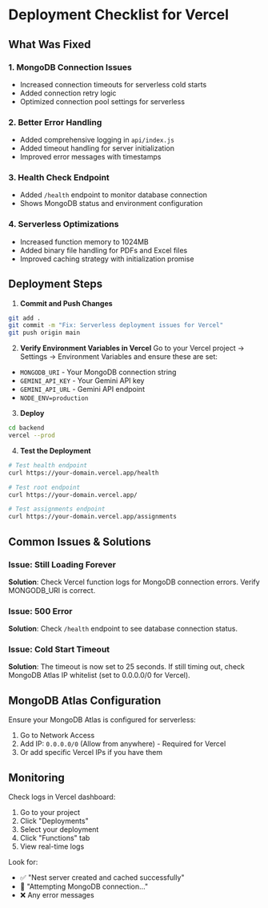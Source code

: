 # Deployment Checklist for Vercel

## What Was Fixed

### 1. **MongoDB Connection Issues**
- Increased connection timeouts for serverless cold starts
- Added connection retry logic
- Optimized connection pool settings for serverless

### 2. **Better Error Handling**
- Added comprehensive logging in `api/index.js`
- Added timeout handling for server initialization
- Improved error messages with timestamps

### 3. **Health Check Endpoint**
- Added `/health` endpoint to monitor database connection
- Shows MongoDB status and environment configuration

### 4. **Serverless Optimizations**
- Increased function memory to 1024MB
- Added binary file handling for PDFs and Excel files
- Improved caching strategy with initialization promise

## Deployment Steps

1. **Commit and Push Changes**
```bash
git add .
git commit -m "Fix: Serverless deployment issues for Vercel"
git push origin main
```

2. **Verify Environment Variables in Vercel**
Go to your Vercel project → Settings → Environment Variables and ensure these are set:
- `MONGODB_URI` - Your MongoDB connection string
- `GEMINI_API_KEY` - Your Gemini API key
- `GEMINI_API_URL` - Gemini API endpoint
- `NODE_ENV=production`

3. **Deploy**
```bash
cd backend
vercel --prod
```

4. **Test the Deployment**
```bash
# Test health endpoint
curl https://your-domain.vercel.app/health

# Test root endpoint
curl https://your-domain.vercel.app/

# Test assignments endpoint
curl https://your-domain.vercel.app/assignments
```

## Common Issues & Solutions

### Issue: Still Loading Forever
**Solution**: Check Vercel function logs for MongoDB connection errors. Verify MONGODB_URI is correct.

### Issue: 500 Error
**Solution**: Check `/health` endpoint to see database connection status.

### Issue: Cold Start Timeout
**Solution**: The timeout is now set to 25 seconds. If still timing out, check MongoDB Atlas IP whitelist (set to 0.0.0.0/0 for Vercel).

## MongoDB Atlas Configuration

Ensure your MongoDB Atlas is configured for serverless:
1. Go to Network Access
2. Add IP: `0.0.0.0/0` (Allow from anywhere) - Required for Vercel
3. Or add specific Vercel IPs if you have them

## Monitoring

Check logs in Vercel dashboard:
1. Go to your project
2. Click "Deployments"
3. Select your deployment
4. Click "Functions" tab
5. View real-time logs

Look for:
- ✅ "Nest server created and cached successfully"
- 🔌 "Attempting MongoDB connection..."
- ❌ Any error messages
